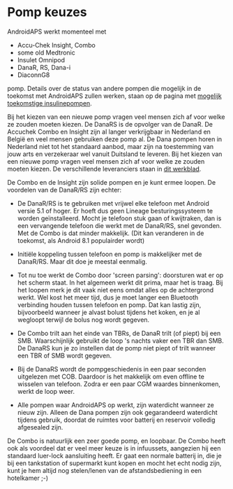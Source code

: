 # Pomp keuzes

AndroidAPS werkt momenteel met

* Accu-Chek Insight, Combo
* some old Medtronic
* Insulet Omnipod
* DanaR, RS, Dana-i
* DiaconnG8

pomp. Details over de status van andere pompen die mogelijk in de toekomst met AndroidAPS zullen werken, staan op de pagina met [mogelijk toekomstige insulinepompen](Future-possible-Pump-Drivers.md).

Bij het kiezen van een nieuwe pomp vragen veel mensen zich af voor welke ze zouden moeten kiezen. De DanaRS is de opvolger van de DanaR. De Accuchek Combo en Insight zijn al langer verkrijgbaar in Nederland en België en veel mensen gebruiken deze pomp al. De Dana pompen horen in Nederland niet tot het standaard aanbod, maar zijn na toestemming van jouw arts en verzekeraar wel vanuit Duitsland te leveren. Bij het kiezen van een nieuwe pomp vragen veel mensen zich af voor welke ze zouden moeten kiezen. De verschillende leveranciers staan in [dit werkblad](https://drive.google.com/open?id=1CRfmmjA-0h_9nkRViP3J9FyflT9eu-a8HeMrhrKzKz0).

De Combo en de Insight zijn solide pompen en je kunt ermee loopen. De voordelen van de DanaR/RS zijn echter:

* De DanaR/RS is te gebruiken met vrijwel elke telefoon met Android versie 5.1 of hoger. Er hoeft dus geen Lineage besturingssysteem te worden geïnstalleerd. Mocht je telefoon stuk gaan of kwijtraken, dan is een vervangende telefoon die werkt met de DanaR/RS, snel gevonden. Met de Combo is dat minder makkelijk. (Dit kan veranderen in de toekomst, als Android 8.1 populairder wordt)

* Initiële koppeling tussen telefoon en pomp is makkelijker met de DanaR/RS. Maar dit doe je meestal eenmalig.

* Tot nu toe werkt de Combo door 'screen parsing': doorsturen wat er op het scherm staat. In het algemeen werkt dit prima, maar het is traag. Bij het loopen merk je dit vaak niet eens omdat alles op de achtergrond werkt. Wel kost het meer tijd, dus je moet langer een Bluetooth verbinding houden tussen telefoon en pomp. Dat kan lastig zijn, bijvoorbeeld wanneer je alvast bolust tijdens het koken, en je al wegloopt terwijl de bolus nog wordt gegeven.

* De Combo trilt aan het einde van TBRs, de DanaR trilt (of piept) bij een SMB. Waarschijnlijk gebruikt de loop 's nachts vaker een TBR dan SMB. De DanaRS kun je zo instellen dat de pomp niet piept of trilt wanneer een TBR of SMB wordt gegeven.

* Bij de DanaRS wordt de pompgeschiedenis in een paar seconden uitgelezen met COB. Daardoor is het makkelijk om even offline te wisselen van telefoon. Zodra er een paar CGM waardes binnenkomen, werkt de loop weer.

* Alle pompen waar AndroidAPS op werkt, zijn waterdicht wanneer ze nieuw zijn. Alleen de Dana pompen zijn ook gegarandeerd waterdicht tijdens gebruik, doordat de ruimtes voor batterij en reservoir volledig afgesealed zijn.

De Combo is natuurlijk een zeer goede pomp, en loopbaar. De Combo heeft ook als voordeel dat er veel meer keuze is in infuussets, aangezien hij een standaard luer-lock aansluiting heeft. Er gaat een normale batterij in, die je bij een tankstation of supermarkt kunt kopen en mocht het echt nodig zijn, kunt je hem altijd nog stelen/lenen van de afstandsbediening in een hotelkamer ;-)